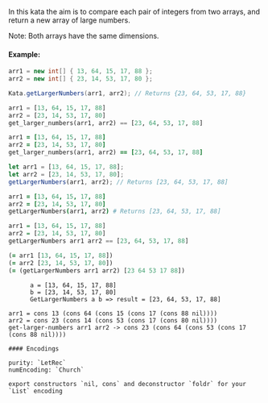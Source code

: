 In this kata the aim is to compare each pair of integers from two arrays, and return a new array of large numbers.

Note: Both arrays have the same dimensions.

#### Example:

```csharp
arr1 = new int[] { 13, 64, 15, 17, 88 };
arr2 = new int[] { 23, 14, 53, 17, 80 };

Kata.getLargerNumbers(arr1, arr2); // Returns {23, 64, 53, 17, 88}
```
```python
arr1 = [13, 64, 15, 17, 88]
arr2 = [23, 14, 53, 17, 80]
get_larger_numbers(arr1, arr2) == [23, 64, 53, 17, 88]
```
```ruby
arr1 = [13, 64, 15, 17, 88]
arr2 = [23, 14, 53, 17, 80]
get_larger_numbers(arr1, arr2) == [23, 64, 53, 17, 88]
```
```javascript
let arr1 = [13, 64, 15, 17, 88];
let arr2 = [23, 14, 53, 17, 80];
getLargerNumbers(arr1, arr2); // Returns [23, 64, 53, 17, 88]
```
```coffeescript
arr1 = [13, 64, 15, 17, 88]
arr2 = [23, 14, 53, 17, 80]
getLargerNumbers(arr1, arr2) # Returns [23, 64, 53, 17, 88]
```
```haskell
arr1 = [13, 64, 15, 17, 88]
arr2 = [23, 14, 53, 17, 80]
getLargerNumbers arr1 arr2 == [23, 64, 53, 17, 88]
```
```clojure
(= arr1 [13, 64, 15, 17, 88])
(= arr2 [23, 14, 53, 17, 80])
(= (getLargerNumbers arr1 arr2) [23 64 53 17 88])
```
```cobol
      a = [13, 64, 15, 17, 88]
      b = [23, 14, 53, 17, 80]
      GetLargerNumbers a b => result = [23, 64, 53, 17, 88]
```
```lambdacalc
arr1 = cons 13 (cons 64 (cons 15 (cons 17 (cons 88 nil))))
arr2 = cons 23 (cons 14 (cons 53 (cons 17 (cons 80 nil))))
get-larger-numbers arr1 arr2 -> cons 23 (cons 64 (cons 53 (cons 17 (cons 88 nil))))
```

~~~if:lambdacalc
#### Encodings

purity: `LetRec`  
numEncoding: `Church`  

export constructors `nil, cons` and deconstructor `foldr` for your `List` encoding  
~~~